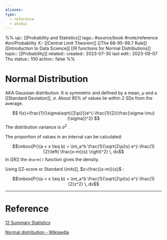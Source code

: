 ```yaml
---
aliases: 
type:
  - reference
  - atomic
---
```

%%
up::  [[Probability and Statistics]]
tags:: #source/book #note/reference #on/Probability 
X:: [[Central Limit Theorem]] [[The 68-95-99.7 Rule]] [[Introduction to Data Science]] [[R functions for Normal Distributions]]
topic:: [[Probability]]
related:: 
created:: 2023-07-30
last edit:: 2023-09-07 Thu
status:: 100
action:: false
%%
# Normal Distribution

AKA Gaussian distribution. It is symmetric and defined by a mean, $\mu$ and a [[Standard Deviation]], $\sigma$. About 95% of values lie within 2 SDs from the average.

$$
f(x)=\frac{1}{\sigma\sqrt{{2\pi}}}e^{-\frac{1}{2}(\frac{\sigma-\mu}{\sigma})^2}
$$
The distribution variance is $\sigma^2$ .

The proportion of values in an interval can be calculated:

$$\mbox{Pr}(a < x \leq b) = \int_a^b \frac{1}{\sqrt{2\pi}s} e^{-\frac{1}{2}\left( \frac{x-m}{s} \right)^2} \, dx$$
In [[R]] the `dnorm()` function gives the density.

Using [[Z-score or Standard Units]], $z=\frac{(x-m)}{s}$ :

$$\mbox{Pr}(a < x \leq b) = \int_a^b \frac{1}{\sqrt{2\pi}s} e^{-\frac{1}{2}z^2} \, dx$$

---
# Reference

[12 Summary Statistics](https://biscotty666.github.io/Data-Science-R-PH125x/docs/Pt12.html#the-normal-distribution)

[Normal distribution - Wikipedia](https://en.wikipedia.org/wiki/Normal_distribution)